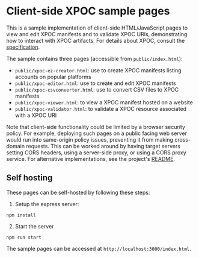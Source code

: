 # Client-side XPOC sample pages

This is a sample implementation of client-side HTML/JavaScript pages to view and edit XPOC manifests and to validate XPOC URIs, demonstrating how to interact with XPOC artifacts. For details about XPOC, consult the [specification](../../doc/xpoc-specification.md).

The sample contains three pages (accessible from `public/index.html`):

-   `public/xpoc-ez-creator.html`: use to create XPOC manifests listing accounts on popular platforms
-   `public/xpoc-editor.html`: use to create and edit XPOC manifests
-   `public/xpoc-csvconverter.html`: use to convert CSV files to XPOC manifests
-   `public/xpoc-viewer.html`: to view a XPOC manifest hosted on a website
-   `public/xpoc-validator.html`: to validate a XPOC resource associated with a XPOC URI

Note that client-side functionality could be limited by a browser security policy. For example, deploying such pages on a public facing web server would run into same-origin policy issues, preventing it from making cross-domain requests. This can be worked around by having target servers setting CORS headers, using a server-side proxy, or using a CORS proxy service. For alternative implementations, see the project's [README](../../README.md#sample-implementations).

## Self hosting

These pages can be self-hosted by following these steps:

1. Setup the express server:

```
npm install
```

2. Start the server

```
npm run start
```

The sample pages can be accessed at `http://localhost:3000/index.html`.
